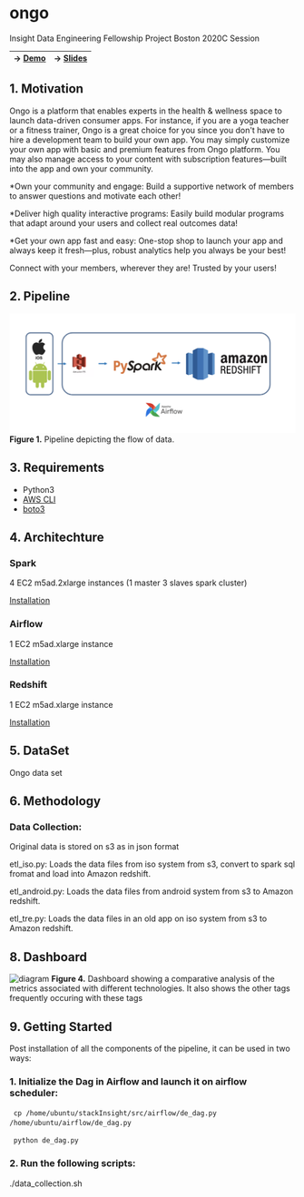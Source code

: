# ongo

Insight Data Engineering Fellowship Project Boston 2020C Session

| ->  [Demo](https://www.dataprocessin.me)        |                ->  [Slides](https://docs.google.com/presentation/d/1CYs-kQxClCcqrtwxzhvuaeGHFhIe7-M5OvJaO7CI4nE/edit#slide=id.ga03775e1c2_2_61)           |
| ------------- |:-------------:|


## 1. Motivation

Ongo is a platform that enables experts in the health & wellness space to launch data-driven consumer apps. For instance, if you are a yoga teacher or a fitness trainer, Ongo is a great choice for you since you don't have to hire a development team to build your own app. You may simply customize your own app with basic and premium features from Ongo platform. You may also manage access to your content with subscription features—built into the app and own your community.

*Own your community and engage: Build a supportive network of members to answer questions and motivate each other!

*Deliver high quality interactive programs: Easily build modular programs that adapt around your users and collect real outcomes data!

*Get your own app fast and easy: One-stop shop to launch your app and always keep it fresh—plus, robust analytics help you always be your best!

Connect with your members, wherever they are!
Trusted by your users!


## 2. Pipeline
![diagram](fig/pipeline.png)
__Figure 1.__ Pipeline depicting the flow of data.

## 3. Requirements
- Python3
- [AWS CLI](https://aws.amazon.com/cli/)
- [boto3](https://boto3.amazonaws.com/v1/documentation/api/latest/guide/quickstart.html#installation)

## 4. Architechture

### Spark

4 EC2 m5ad.2xlarge instances (1 master 3 slaves spark cluster)

[Installation](https://blog.insightdatascience.com/simply-install-spark-cluster-mode-341843a52b88)

### Airflow

1 EC2 m5ad.xlarge instance

[Installation](https://blog.insightdatascience.com/scheduling-spark-jobs-with-airflow-4c66f3144660)

### Redshift

1 EC2 m5ad.xlarge instance

[Installation](https://blog.insightdatascience.com/simply-install-postgresql-58c1e4ebf252)


## 5. DataSet
Ongo data set

## 6. Methodology

### Data Collection:

Original data is stored on s3 as in json format

etl_iso.py: Loads the data files from iso system from s3, convert to spark sql fromat and load into Amazon redshift.

etl_android.py: Loads the data files from android system from s3 to Amazon redshift.

etl_tre.py: Loads the data files in an old app on iso system from s3 to Amazon redshift.

## 8. Dashboard
![diagram](fig/db_1.png)
__Figure 4.__ Dashboard showing a comparative analysis of the metrics associated with different technologies. It also shows the other tags frequently occuring with these tags


## 9. Getting Started

Post installation of all the components of the pipeline, it can be used in two ways:
### 1. Initialize the Dag in Airflow and launch it on airflow scheduler:

` cp /home/ubuntu/stackInsight/src/airflow/de_dag.py /home/ubuntu/airflow/de_dag.py`
 
` python de_dag.py`
  
### 2. Run the following scripts:

./data_collection.sh

